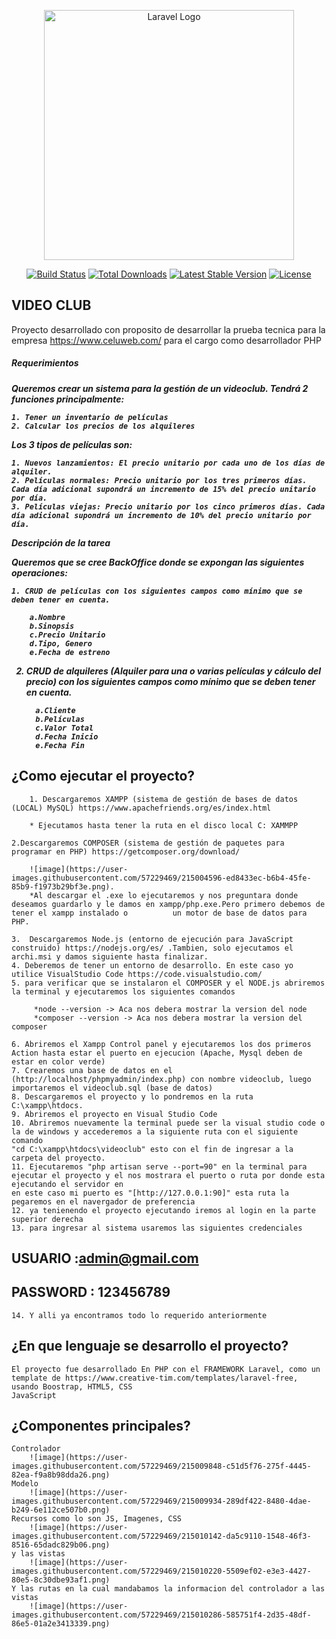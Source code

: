 <p align="center"><a href="https://laravel.com" target="_blank"><img src="https://www.techies.es/wp-content/uploads/2020/09/netflix-wallpaper-1024x674.jpeg" width="400" alt="Laravel Logo"></a></p>

<p align="center">
<a href="https://github.com/laravel/framework/actions"><img src="https://github.com/laravel/framework/workflows/tests/badge.svg" alt="Build Status"></a>
<a href="https://packagist.org/packages/laravel/framework"><img src="https://img.shields.io/packagist/dt/laravel/framework" alt="Total Downloads"></a>
<a href="https://packagist.org/packages/laravel/framework"><img src="https://img.shields.io/packagist/v/laravel/framework" alt="Latest Stable Version"></a>
<a href="https://packagist.org/packages/laravel/framework"><img src="https://img.shields.io/packagist/l/laravel/framework" alt="License"></a>
</p>

## VIDEO CLUB

Proyecto desarrollado con proposito de desarrollar la prueba tecnica para la empresa https://www.celuweb.com/ para el cargo como desarrollador PHP

<h5>Requerimientos<h5>
Queremos crear un sistema para la gestión de un videoclub. Tendrá 2 funciones principalmente: 
    
    1. Tener un inventario de películas
    2. Calcular los precios de los alquileres
    
<b>Los 3 tipos de películas son:</b>
    
    1. Nuevos lanzamientos: El precio unitario por cada uno de los días de alquiler.
    2. Películas normales: Precio unitario por los tres primeros días. Cada día adicional supondrá un incremento de 15% del precio unitario por día.
    3. Películas viejas: Precio unitario por los cinco primeros días. Cada día adicional supondrá un incremento de 10% del precio unitario por día. 

<b>Descripción de la tarea</b>
    
Queremos que se cree BackOffice donde se expongan las siguientes operaciones:
    
    1. CRUD de películas con los siguientes campos como mínimo que se deben tener en cuenta.
    
        a.Nombre
        b.Sinopsis
        c.Precio Unitario
        d.Tipo, Genero
        e.Fecha de estreno
    
   2. CRUD de alquileres (Alquiler para una o varias películas y cálculo del precio) con los siguientes campos como mínimo que se deben tener en cuenta.
    
            a.Cliente
            b.Películas
            c.Valor Total
            d.Fecha Inicio
            e.Fecha Fin 
 
 ## ¿Como ejecutar el proyecto?
    
        1. Descargaremos XAMPP (sistema de gestión de bases de datos (LOCAL) MySQL) https://www.apachefriends.org/es/index.html
    
        * Ejecutamos hasta tener la ruta en el disco local C: XAMMPP
    
    2.Descargaremos COMPOSER (sistema de gestión de paquetes para programar en PHP) https://getcomposer.org/download/ 
    
        ![image](https://user-images.githubusercontent.com/57229469/215004596-ed8433ec-b6b4-45fe-85b9-f1973b29bf3e.png).
        *Al descargar el .exe lo ejecutaremos y nos preguntara donde deseamos guardarlo y le damos en xampp/php.exe.Pero primero debemos de tener el xampp instalado o          un motor de base de datos para PHP. 
    
    3.  Descargaremos Node.js (entorno de ejecución para JavaScript construido) https://nodejs.org/es/ .Tambien, solo ejecutamos el archi.msi y damos siguiente hasta finalizar.
    4. Deberemos de tener un entorno de desarrollo. En este caso yo utilice VisualStudio Code https://code.visualstudio.com/
    5. para verificar que se instalaron el COMPOSER y el NODE.js abriremos la terminal y ejecutaremos los siguientes comandos 
    
         *node --version -> Aca nos debera mostrar la version del node
         *composer --version -> Aca nos debera mostrar la version del composer
    
    6. Abriremos el Xampp Control panel y ejecutaremos los dos primeros Action hasta estar el puerto en ejecucion (Apache, Mysql deben de estar en color verde)
    7. Crearemos una base de datos en el (http://localhost/phpmyadmin/index.php) con nombre videoclub, luego importaremos el videoclub.sql (base de datos)
    8. Descargaremos el proyecto y lo pondremos en la ruta C:\xampp\htdocs.
    9. Abriremos el proyecto en Visual Studio Code
    10. Abriremos nuevamente la terminal puede ser la visual studio code o la de windows y accederemos a la siguiente ruta con el siguiente comando 
    "cd C:\xampp\htdocs\videoclub" esto con el fin de ingresar a la carpeta del proyecto.
    11. Ejecutaremos "php artisan serve --port=90" en la terminal para ejecutar el proyecto y el nos mostrara el puerto o ruta por donde esta ejecutando el servidor en 
    en este caso mi puerto es "[http://127.0.0.1:90]" esta ruta la pegaremos en el navergador de preferencia 
    12. ya tenienendo el proyecto ejecutando iremos al login en la parte superior derecha 
    13. para ingresar al sistema usaremos las siguientes credenciales
    
## USUARIO :admin@gmail.com 
    
## PASSWORD : 123456789
    
    14. Y alli ya encontramos todo lo requerido anteriormente

## ¿En que lenguaje se desarrollo el proyecto?
    El proyecto fue desarrollado En PHP con el FRAMEWORK Laravel, como un template de https://www.creative-tim.com/templates/laravel-free, usando Boostrap, HTML5, CSS
    JavaScript
    
## ¿Componentes principales?
    Controlador 
        ![image](https://user-images.githubusercontent.com/57229469/215009848-c51d5f76-275f-4445-82ea-f9a8b98dda26.png)
    Modelo
        ![image](https://user-images.githubusercontent.com/57229469/215009934-289df422-8480-4dae-b249-6e112ce507b0.png)
    Recursos como lo son JS, Imagenes, CSS
        ![image](https://user-images.githubusercontent.com/57229469/215010142-da5c9110-1548-46f3-8516-65dadc829b06.png)
    y las vistas 
        ![image](https://user-images.githubusercontent.com/57229469/215010220-5509ef02-e3e3-4427-80e5-8c30dbe93af1.png)
    Y las rutas en la cual mandabamos la informacion del controlador a las vistas
        ![image](https://user-images.githubusercontent.com/57229469/215010286-585751f4-2d35-48df-86e5-01a2e3413339.png)
